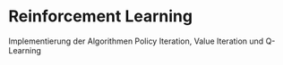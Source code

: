 # Reinforcement Learning
Implementierung der Algorithmen Policy Iteration, Value Iteration und Q-Learning
